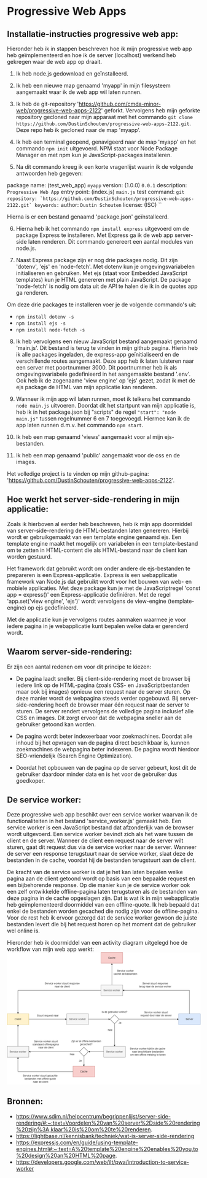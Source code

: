 # Progressive Web Apps

## Installatie-instructies progressive web app:
Hieronder heb ik in stappen beschreven hoe ik mijn progressive web app heb geïmplementeerd en hoe ik de server (localhost) werkend heb gekregen waar de web app op draait.

1. Ik heb node.js gedownload en geïnstalleerd.

2. Ik heb een nieuwe map genaamd 'myapp' in mijn filesysteem aangemaakt waar ik de web app wil laten runnen.

3. Ik heb de git-repository 'https://github.com/cmda-minor-web/progressive-web-apps-2122' geforkt. Vervolgens heb mijn geforkte repository gecloned naar mijn apparaat met het commando `git clone https://github.com/DustinSchouten/progressive-web-apps-2122.git`. Deze repo heb ik gecloned naar de map 'myapp'.

4. Ik heb een terminal geopend, genavigeerd naar de map 'myapp' en het commando `npm init` uitgevoerd. NPM staat voor Node Package Manager en met npm kun je JavaScript-packages installeren.

5. Na dit commando kreeg ik een korte vragenlijst waarin ik de volgende antwoorden heb gegeven:

package name: (test_web_app) `myapp`
version: (1.0.0) `0.0.1`
description: `Progressive Web App`
entry point: (index.js) `main.js`
test command: ``
git repository: `https://github.com/DustinSchouten/progressive-web-apps-2122.git`
keywords: ``
author: `Dustin Schouten`
license: (ISC) ``

Hierna is er een bestand genaamd 'package.json' geïnstalleerd.

6. Hierna heb ik het commando `npm install express` uitgevoerd om de package Express te installeren. Met Express ga ik de web app server-side laten renderen. Dit commando genereert een aantal modules van node.js.

7. Naast Express package zijn er nog drie packages nodig. Dit zijn 'dotenv', 'ejs' en 'node-fetch'. Met dotenv kun je omgevingsvariabelen initialiseren en gebruiken. Met ejs (staat voor Embedded JavaScript templates) kun je HTML genereren met plain JavaScript. De package 'node-fetch' is nodig om data uit de API te halen die ik in de quotes app ga renderen.

Om deze drie packages te installeren voer je de volgende commando's uit:
- `npm install dotenv -s`
- `npm install ejs -s`
- `npm install node-fetch -s`

8. Ik heb vervolgens een nieuw JavaScript bestand aangemaakt genaamd 'main.js'. Dit bestand is terug te vinden in mijn github pagina. Hierin heb ik alle packages ingeladen, de express-app geïnitialiseerd en de verschillende routes aangemaakt. Deze app heb ik laten luisteren naar een server met poortnummer 3000. Dit poortnummer heb ik als omgevingsvariabele gedefinieerd in het aangemaakte bestand '.env'. Ook heb ik de zogenaame 'view engine' op 'ejs' gezet, zodat ik met de ejs package de HTML van mijn applicatie kan renderen.

9. Wanneer ik mijn app wil laten runnen, moet ik telkens het commando `node main.js` uitvoeren. Doordat dit het startpunt van mijn applicatie is, heb ik in het package.json bij "scripts" de regel `"start": "node main.js"` tussen regelnummer 6 en 7 toegevoegd. Hiermee kan ik de app laten runnen d.m.v. het commando `npm start`.

10. Ik heb een map genaamd 'views' aangemaakt voor al mijn ejs-bestanden.

11. Ik heb een map genaamd 'public' aangemaakt voor de css en de images.

Het volledige project is te vinden op mijn github-pagina: 'https://github.com/DustinSchouten/progressive-web-apps-2122'.

## Hoe werkt het server-side-rendering in mijn applicatie:
Zoals ik hierboven al eerder heb beschreven, heb ik mijn app doormiddel van server-side-rendering de HTML-bestanden laten genereren. Hierbij wordt er gebruikgemaakt van een template engine genaamd ejs. Een template engine maakt het mogelijk om variabelen in een template-bestand om te zetten in HTML-content die als HTML-bestand naar de client kan worden gestuurd. 

Het framework dat gebruikt wordt om onder andere de ejs-bestanden te prepareren is een Express-applicatie. Express is een webapplicatie framework van Node.js dat gebruikt wordt voor het bouwen van web- en mobiele applicaties. Met deze package kun je met de JavaScriptregel 'const app = express()' een Express-applicatie definiëren. Met de regel 'app.set('view engine', 'ejs')' wordt vervolgens de view-engine (template-engine) op ejs gedefinieerd.

Met de applicatie kun je vervolgens routes aanmaken waarmee je voor iedere pagina in je webapplicatie kunt bepalen welke data er gerenderd wordt.
 
## Waarom server-side-rendering:
Er zijn een aantal redenen om voor dit principe te kiezen:

- De pagina laadt sneller. Bij client-side-rendering moet de browser bij iedere link op de HTML-pagina (zoals CSS- en JavaScriptbestanden maar ook bij images) opnieuw een request naar de server sturen. Op deze manier wordt de webpagina steeds verder opgebouwd. Bij server-side-rendering hoeft de browser maar één request naar de server te sturen. De server rendert vervolgens de volledige pagina inclusief alle CSS en images. Dit zorgt ervoor dat de webpagina sneller aan de gebruiker getoond kan worden.

- De pagina wordt beter indexeerbaar voor zoekmachines. Doordat alle inhoud bij het opvragen van de pagina direct beschikbaar is, kunnen zoekmachines de webpagina beter indexeren. De pagina wordt hierdoor SEO-vriendelijk (Search Engine Optimization).

- Doordat het opbouwen van de pagina op de server gebeurt, kost dit de gebruiker daardoor minder data en is het voor de gebruiker dus goedkoper.

## De service worker:
Deze progressive web app beschikt over een service worker waarvan ik de functionaliteiten in het bestand 'service_worker.js' gemaakt heb. Een service worker is een JavaScript bestand dat afzonderlijk van de browser wordt uitgevoerd. Een service worker bevindt zich als het ware tussen de client en de server. Wanneer de client een request naar de server wilt sturen, gaat dit request dus via de service worker naar de server. Wanneer de server een response terugstuurt naar de service worker, slaat deze de bestanden in de cache, voordat hij de bestanden terugstuurt aan de client. 

De kracht van de service worker is dat je het kan laten bepalen welke pagina aan de client getoond wordt op basis van een bepaalde request en een bijbehorende response. Op die manier kun je de service worker ook een zelf ontwikkelde offline-pagina laten terugsturen als de bestanden van deze pagina in de cache opgeslagen zijn. Dat is wat ik in mijn webapplicatie heb geïmplementeerd doormiddel van een offline-quote. Ik heb bepaald dat enkel de bestanden worden gecached die nodig zijn voor de offline-pagina. Voor de rest heb ik ervoor gezorgd dat de service worker gewoon de juiste bestanden levert die bij het request horen op het moment dat de gebruiker wel online is.

Hieronder heb ik doormiddel van een activity diagram uitgelegd hoe de workflow van mijn web app werkt:
![](activity_diagram.png)

## Bronnen:
- https://www.sdim.nl/helpcentrum/begrippenlijst/server-side-rendering/#:~:text=Voordelen%20van%20server%2Dside%20rendering%20zijn%3A,klaar%20is%20om%20te%20renderen.
- https://lightbase.nl/kennisbank/techniek/wat-is-server-side-rendering
- https://expressjs.com/en/guide/using-template-engines.html#:~:text=A%20template%20engine%20enables%20you,to%20design%20an%20HTML%20page.
- https://developers.google.com/web/ilt/pwa/introduction-to-service-worker